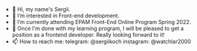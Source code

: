 - 👋 Hi, my name's Sergii.
- 👀 I’m interested in Front-end development.
- 🌱 I’m currently attending EPAM Front-End Online Program Spring 2022. 
- 💞️ Once I'm done with my learning program, I will be pleased to get a position as a frontend developer. Really looking forward to it! 
- 📫 How to reach me:
        telegram: @sergiikoch
        instagram: @watchlar2000
